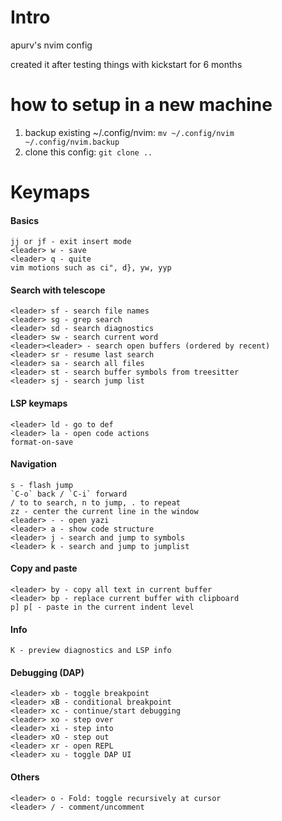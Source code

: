 # Intro

apurv's nvim config

created it after testing things with kickstart for 6 months

# how to setup in a new machine

1. backup existing ~/.config/nvim: `mv ~/.config/nvim ~/.config/nvim.backup`
2. clone this config: `git clone ..`

# Keymaps

#### Basics

```
jj or jf - exit insert mode
<leader> w - save
<leader> q - quite
vim motions such as ci", d}, yw, yyp
```

#### Search with telescope

```
<leader> sf - search file names
<leader> sg - grep search
<leader> sd - search diagnostics
<leader> sw - search current word
<leader><leader> - search open buffers (ordered by recent)
<leader> sr - resume last search
<leader> sa - search all files
<leader> st - search buffer symbols from treesitter
<leader> sj - search jump list
```

#### LSP keymaps

```
<leader> ld - go to def
<leader> la - open code actions
format-on-save
```

#### Navigation

```
s - flash jump
`C-o` back / `C-i` forward
/ to to search, n to jump, . to repeat
zz - center the current line in the window
<leader> - - open yazi
<leader> a - show code structure
<leader> j - search and jump to symbols
<leader> k - search and jump to jumplist
```

#### Copy and paste

```
<leader> by - copy all text in current buffer
<leader> bp - replace current buffer with clipboard
p] p[ - paste in the current indent level
```

#### Info

```
K - preview diagnostics and LSP info
```

#### Debugging (DAP)

```
<leader> xb - toggle breakpoint
<leader> xB - conditional breakpoint
<leader> xc - continue/start debugging
<leader> xo - step over
<leader> xi - step into
<leader> xO - step out
<leader> xr - open REPL
<leader> xu - toggle DAP UI
```

#### Others

```
<leader> o - Fold: toggle recursively at cursor
<leader> / - comment/uncomment
```
